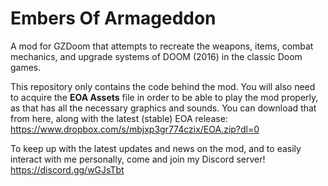 # Embers Of Armageddon
A mod for GZDoom that attempts to recreate the weapons, items, combat mechanics, and upgrade systems of DOOM (2016) in the classic Doom games.

This repository only contains the code behind the mod.  You will also need to acquire the **EOA Assets** file in order to be able to play the mod properly, as that has all the necessary graphics and sounds.  You can download that from here, along with the latest (stable) EOA release: https://www.dropbox.com/s/mbjxp3gr774czix/EOA.zip?dl=0

To keep up with the latest updates and news on the mod, and to easily interact with me personally, come and join my Discord server!
https://discord.gg/wGJsTbt
